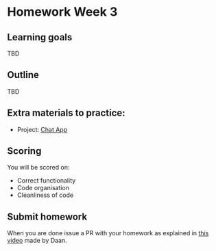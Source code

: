 # Homework Week 3

## Learning goals

TBD

## Outline

TBD 

## Extra materials to practice:

- Project: [Chat App](https://www.youtube.com/watch?v=jFNHerJqvFw)

## Scoring

You will be scored on:

- Correct functionality
- Code organisation
- Cleanliness of code

## Submit homework

When you are done issue a PR with your homework as explained in [this video](https://www.youtube.com/watch?v=-o0yomUVVpU&index=2&list=PLVYDhqbgYpYUGxRdtQdYVE5Q8h3bt6SIA) made by Daan.